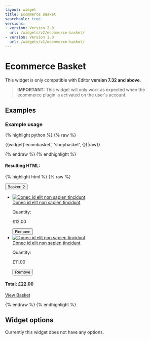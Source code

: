 ```yaml
---
layout: widget
title: Ecommerce Basket
searchable: true
versions:
- version: Version 2.0
  url: /widgets/v2/ecommerce-basket/
- version: Version 1.0
  url: /widgets/v1/ecommerce-basket/
---
```


# Ecommerce Basket

This widget is only compatible with Editor **version 7.32 and above**.

> **IMPORTANT:** This widget will only work as expected when the ecommerce plugin is activated on the user's account.

## Examples

### Example usage

{% highlight python %}
{% raw %}

{{widget('ecombasket', 'shopbasket', {})|raw}}

{% endraw %}
{% endhighlight %}

#### Resulting HTML:

{% highlight html %}
{% raw %}

<div id="page-zones__main-widgets__shopbasket" data-name="ecombasket" class="widget  widget--zone-widget">
  <div class="bk-ecombasket  ecombasket  widget__ecombasket  js-pull">
    <button class="basket-toggle  button  icon  icon--basket  ecombasket__basket-toggle  js-toggle-basket">Basket: <span class="item-count  ecombasket__item-count">2</span></button>
    <div class="basket-body  ecombasket__basket-body">
      <ul class="basket-list  ecombasket__navigation-list">
        <li class="basket-item  ecombasket__basket-item" data-ref="1">
          <div class="basket-item-image  ecombasket__item-image">
            <a class="image-link  ecombasket__image-link" href="/store/product/Bag" style="background-image:url(//placehold.it/2250x800);">
            <img class="image  image--thumb  ecombasket__image" src="//placehold.it/2250x800" alt="Donec id elit non sapien tincidunt">
            </a>
          </div>
          <div class="basket-item-details  ecombasket__item-details">
            <a class="basket-item-name  ecombasket__basket-item-name" href="/store/product/Bag">Donec id elit non sapien tincidunt</a>
            <p class="item-quantity  ecombasket__item-quantity">Quantity:</p>
            <p class="basket-item-price  ecombasket__item-price">£12.00</p>
          </div>
          <button class="item-remove  button  icon  icon--remove  ecombasket__item-remove  js-remove" data-ref="1">
          <span class="remove-text  ecombasket__remove-text" data-ref="1">Remove</span>
          </button>
        </li>
        <li class="basket-item  ecombasket__basket-item" data-ref="2">
          <div class="basket-item-image  ecombasket__item-image">
            <a class="image-link  ecombasket__image-link" href="/store/product/Bag" style="background-image:url(//placehold.it/300x100);">
            <img class="image  image--thumb  ecombasket__image" src="//placehold.it/300x100" alt="Donec id elit non sapien tincidunt">
            </a>
          </div>
          <div class="basket-item-details  ecombasket__item-details">
            <a class="basket-item-name  ecombasket__basket-item-name" href="/store/product/Bag">Donec id elit non sapien tincidunt</a>
            <p class="item-quantity  ecombasket__item-quantity">Quantity:</p>
            <p class="basket-item-price  ecombasket__item-price">£11.00</p>
          </div>
          <button class="item-remove  button  icon  icon--remove  ecombasket__item-remove  js-remove" data-ref="2">
          <span class="remove-text  ecombasket__remove-text" data-ref="2">Remove</span>
          </button>
        </li>
      </ul>
      <footer class="basket-footer  ecombasket__basket-footer">
        <h4 class="basket-total  ecombasket__basekit-total">Total: <span class="total-number  ecombasket__total-number">£22.00</span></h4>
        <a class="view-basket  button  ecombasket__button" href="/store/cart">View Basket</a>
      </footer>
    </div>
  </div>
</div>

{% endraw %}
{% endhighlight %}

## Widget options

Currently this widget does not have any options.
